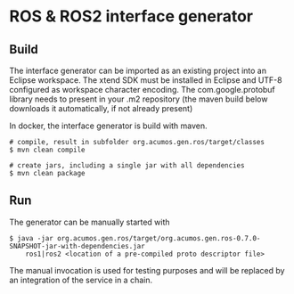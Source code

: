 # ROS & ROS2 interface generator

## Build

The interface generator can be imported as an existing project into an Eclipse workspace. The xtend SDK must be installed in Eclipse and UTF-8 configured as workspace character encoding. The com.google.protobuf library needs to present in your .m2 repository (the maven build below downloads it automatically, if not already present)

In docker, the interface generator is build with maven. 

	# compile, result in subfolder org.acumos.gen.ros/target/classes
	$ mvn clean compile

	# create jars, including a single jar with all dependencies
	$ mvn clean package

## Run
The generator can be manually started with

	$ java -jar org.acumos.gen.ros/target/org.acumos.gen.ros-0.7.0-SNAPSHOT-jar-with-dependencies.jar
		ros1|ros2 <location of a pre-compiled proto descriptor file> 

The manual invocation is used for testing purposes and will be replaced by an integration of the service in a chain.

